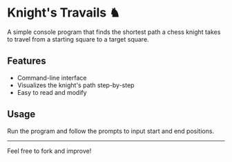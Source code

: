 # Knight's Travails ♞

A simple console program that finds the shortest path a chess knight takes to travel from a starting square to a target square.

## Features
- Command-line interface
- Visualizes the knight's path step-by-step
- Easy to read and modify

## Usage
Run the program and follow the prompts to input start and end positions.

---

Feel free to fork and improve!

